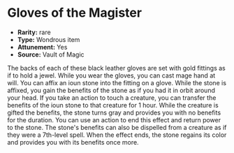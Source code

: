
# Gloves of the Magister

* **Rarity:** rare
* **Type:** Wondrous item
* **Attunement:** Yes
* **Source:** Vault of Magic


The backs of each of these black leather gloves are set with gold fittings as if to hold a jewel. While you wear the gloves, you can cast mage hand at will. You can affix an ioun stone into the fitting on a glove. While the stone is affixed, you gain the benefits of the stone as if you had it in orbit around your head. If you take an action to touch a creature, you can transfer the benefits of the ioun stone to that creature for 1 hour. While the creature is gifted the benefits, the stone turns gray and provides you with no benefits for the duration. You can use an action to end this effect and return power to the stone. The stone's benefits can also be dispelled from a creature as if they were a 7th-level spell. When the effect ends, the stone regains its color and provides you with its benefits once more.
